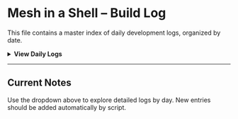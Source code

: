 
# Mesh in a Shell – Build Log

This file contains a master index of daily development logs, organized by date.

<details>
<summary><strong>View Daily Logs</strong></summary>

- [2025-04-06 Initial-Assembly](build-journal/2025-04-06_initial-assembly.md)
- [2025-04-07 Gps-Test](build-journal/2025-04-07_gps-test.md)
- [2025-04-08 Ui-Module](build-journal/2025-04-08_ui-module.md)

</details>

---

## Current Notes

Use the dropdown above to explore detailed logs by day. New entries should be added automatically by script.
